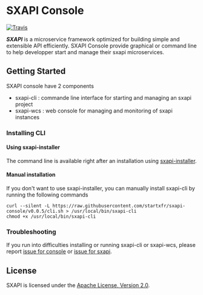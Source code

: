 SXAPI Console
=============

[![Travis](https://travis-ci.org//startxfr/sxapi-console.svg?branch=master)](https://travis-ci.org/startxfr/sxapi-console)

***SXAPI*** is a microservice framework optimized for building simple and extensible API efficiently. SXAPI Console provide graphical or command line to help developper start and manage their sxapi microservices.


Getting Started
---------------

SXAPI console have 2 components

* sxapi-cli : commande line interface for starting and managing an sxapi project
* sxapi-wcs : web console for managing and monitoring of sxapi instances


### Installing CLI

#### Using sxapi-installer

The command line is available right after an installation using [sxapi-installer](https://github.com/startxfr/sxapi-installer/).

#### Manual installation

If you don't want to use sxapi-installer, you can manually install sxapi-cli by running the following commands

```
curl --silent -L https://raw.githubusercontent.com/startxfr/sxapi-console/v0.0.5/cli.sh > /usr/local/bin/sxapi-cli
chmod +x /usr/local/bin/sxapi-cli
```

### Troubleshooting

If you run into difficulties installing or running sxapi-cli or sxapi-wcs, please report [issue for console](https://github.com/startxfr/sxapi-console/issues/new) or  [issue for sxapi](https://github.com/startxfr/sxapi-core/issues/new).

License
-------

SXAPI is licensed under the [Apache License, Version 2.0](http://www.apache.org/licenses/).